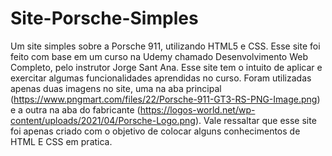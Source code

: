 # Site-Porsche-Simples
Um site simples sobre a Porsche 911, utilizando HTML5 e CSS.
Esse site foi feito com base em um curso na Udemy chamado Desenvolvimento Web Completo, pelo instrutor Jorge Sant Ana. Esse site tem o intuito de aplicar e exercitar algumas funcionalidades aprendidas no curso.
Foram utilizadas apenas duas imagens no site, uma na aba principal (https://www.pngmart.com/files/22/Porsche-911-GT3-RS-PNG-Image.png) e a outra na aba do fabricante (https://logos-world.net/wp-content/uploads/2021/04/Porsche-Logo.png). Vale ressaltar que esse site foi apenas criado com o objetivo de colocar alguns conhecimentos de HTML E CSS em pratica.
